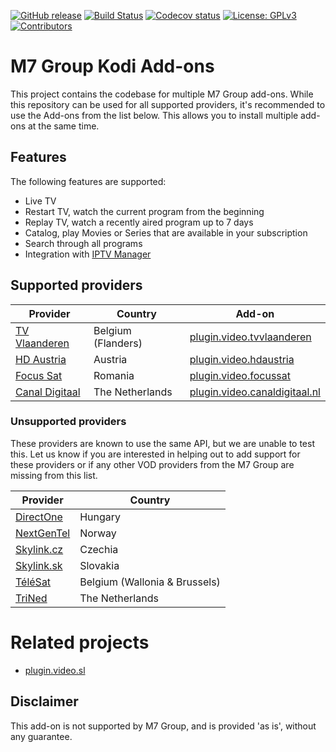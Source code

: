 [![GitHub release](https://img.shields.io/github/release/add-ons/plugin.video.tvvlaanderen.svg?include_prereleases)](https://github.com/add-ons/plugin.video.tvvlaanderen/releases)
[![Build Status](https://img.shields.io/github/workflow/status/add-ons/plugin.video.tvvlaanderen/CI/master)](https://github.com/add-ons/plugin.video.tvvlaanderen/actions?query=branch%3Amaster)
[![Codecov status](https://img.shields.io/codecov/c/github/add-ons/plugin.video.tvvlaanderen/master)](https://codecov.io/gh/add-ons/plugin.video.tvvlaanderen/branch/master)
[![License: GPLv3](https://img.shields.io/badge/License-GPLv3-yellow.svg)](https://opensource.org/licenses/GPL-3.0)
[![Contributors](https://img.shields.io/github/contributors/add-ons/plugin.video.tvvlaanderen.svg)](https://github.com/add-ons/plugin.video.tvvlaanderen/graphs/contributors)

# M7 Group Kodi Add-ons

This project contains the codebase for multiple M7 Group add-ons. While this repository can be used for all supported
providers, it's recommended to use the Add-ons from the list below. This allows you to install multiple add-ons at
the same time.

## Features

The following features are supported:

* Live TV
* Restart TV, watch the current program from the beginning
* Replay TV, watch a recently aired program up to 7 days
* Catalog, play Movies or Series that are available in your subscription
* Search through all programs
* Integration with [IPTV Manager](https://github.com/add-ons/service.iptv.manager)

## Supported providers

| Provider                                           | Country                      | Add-on                                                                          |
|----------------------------------------------------|------------------------------|---------------------------------------------------------------------------------|
| [TV Vlaanderen](https://livetv.tv-vlaanderen.be/)  | Belgium (Flanders)           | [plugin.video.tvvlaanderen](brands/plugin.video.tvvlaanderen/README.md)         |
| [HD Austria](https://livetv.hdaustria.at/)         | Austria                      | [plugin.video.hdaustria](brands/plugin.video.hdaustria/README.md)               |
| [Focus Sat](https://livetv.focussat.ro/)           | Romania                      | [plugin.video.focussat](brands/plugin.video.focussat/README.md)                 |
| [Canal Digitaal](https://livetv.canaldigitaal.nl/) | The Netherlands              | [plugin.video.canaldigitaal.nl](brands/plugin.video.canaldigitaal.nl/README.md) |

### Unsupported providers

These providers are known to use the same API, but we are unable to test this. Let us know if you are interested in
helping out to add support for these providers or if any other VOD providers from the M7 Group are missing from this
list.

| Provider                                           | Country                       |
|----------------------------------------------------|-------------------------------|
| [DirectOne](https://livetv.directone.hu/)          | Hungary                       |
| [NextGenTel](https://nextgentel.tv/)               | Norway                        |
| [Skylink.cz](https://livetv.skylink.cz/)           | Czechia                       |
| [Skylink.sk](https://livetv.skylink.sk/)           | Slovakia                      |
| [TéléSat](https://livetv.telesat.be/)              | Belgium (Wallonia & Brussels) |
| [TriNed](https://livetv.trined.nl)                 | The Netherlands               |

# Related projects

- [plugin.video.sl](https://github.com/Sorien/plugin.video.sl)

## Disclaimer

This add-on is not supported by M7 Group, and is provided 'as is', without any guarantee.
